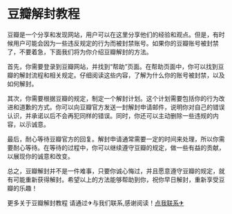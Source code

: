 # 豆瓣解封教程

豆瓣是一个分享和发现网站，用户可以在这里分享他们的经验和观点。但是，有时候用户可能会因为一些违反规定的行为而被封禁账号。如果你的豆瓣账号被封禁了，不要着急，下面我们将为你介绍豆瓣解封的方法。

首先，你需要登录到豆瓣网站，并找到“帮助”页面。在帮助页面中，你可以找到豆瓣的解封流程和相关规定。仔细阅读这些内容，了解为什么你的账号被封禁，以及如何解封。

其次，你需要根据豆瓣的规定，制定一个解封计划。这个计划需要包括你的行为改进和道歉的方式。你可以向豆瓣官方发送一封解封申请邮件，说明你对自己的错误认识，并承诺以后不会再犯同样的错误。同时，你还可以主动删除一些违规的内容，以示诚意。

最后，耐心等待豆瓣官方的回复。解封申请通常需要一定的时间来处理，所以你需要耐心等待。在等待的过程中，你可以继续遵守豆瓣的规定，做一些有益的贡献，以展现你的诚意和改变。

总之，豆瓣解封并不是一件难事，只要你诚心悔过，并且愿意遵守豆瓣的规定，就有可能重新获得解封。希望以上的方法能够帮助到你，祝你早日解封，重新享受豆瓣的乐趣！

更多关于豆瓣解封教程 请通过✈与我们联系,感谢阅读！[点我联系✈](https://dev.k02.cc)